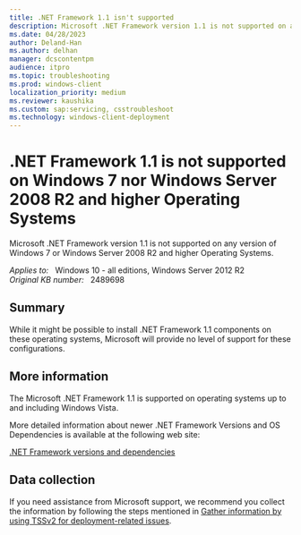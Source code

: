 ```yaml
---
title: .NET Framework 1.1 isn't supported
description: Microsoft .NET Framework version 1.1 is not supported on any version of Windows 7 or Windows Server 2008 R2 and higher Operating Systems.
ms.date: 04/28/2023
author: Deland-Han
ms.author: delhan
manager: dcscontentpm
audience: itpro
ms.topic: troubleshooting
ms.prod: windows-client
localization_priority: medium
ms.reviewer: kaushika
ms.custom: sap:servicing, csstroubleshoot
ms.technology: windows-client-deployment
---
```

# .NET Framework 1.1 is not supported on Windows 7 nor Windows Server 2008 R2 and higher Operating Systems

Microsoft .NET Framework version 1.1 is not supported on any version of Windows 7 or Windows Server 2008 R2 and higher Operating Systems.

_Applies to:_ &nbsp; Windows 10 - all editions, Windows Server 2012 R2  
_Original KB number:_ &nbsp; 2489698

## Summary

While it might be possible to install .NET Framework 1.1 components on these operating systems, Microsoft will provide no level of support for these configurations.

## More information

The Microsoft .NET Framework 1.1 is supported on operating systems up to and including Windows Vista.

More detailed information about newer .NET Framework Versions and OS Dependencies is available at the following web site:

[.NET Framework versions and dependencies](/dotnet/framework/migration-guide/versions-and-dependencies)

## Data collection

If you need assistance from Microsoft support, we recommend you collect the information by following the steps mentioned in [Gather information by using TSSv2 for deployment-related issues](../windows-troubleshooters/gather-information-using-tssv2-deployment.md).
